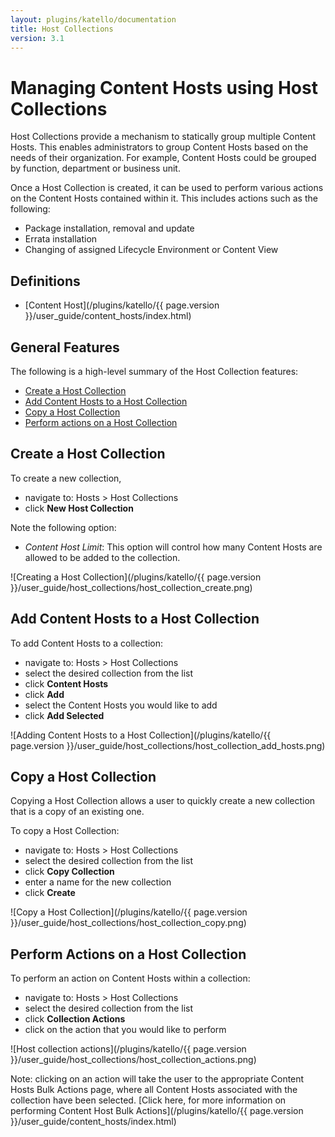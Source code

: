 ```yaml
---
layout: plugins/katello/documentation
title: Host Collections
version: 3.1
---
```


# Managing Content Hosts using Host Collections

Host Collections provide a mechanism to statically group multiple Content Hosts.  This enables administrators to group Content Hosts based on the needs of their organization.  For example, Content Hosts could be grouped by function, department or business unit.

Once a Host Collection is created, it can be used to perform various actions on the Content Hosts contained within it.  This includes actions such as the following:

- Package installation, removal and update
- Errata installation
- Changing of assigned Lifecycle Environment or Content View

## Definitions

- [Content Host](/plugins/katello/{{ page.version }}/user_guide/content_hosts/index.html)

## General Features

The following is a high-level summary of the Host Collection features:

- [Create a Host Collection](#create-a-host-collection)
- [Add Content Hosts to a Host Collection](#add-content-hosts-to-a-host-collection)
- [Copy a Host Collection](#copy-a-host-collection)
- [Perform actions on a Host Collection](#perform-actions-on-a-host-collection)

## Create a Host Collection

To create a new collection,

- navigate to: Hosts > Host Collections
- click **New Host Collection**

Note the following option:

- *Content Host Limit*: This option will control how many Content Hosts are allowed to be added to the collection.

![Creating a Host Collection](/plugins/katello/{{ page.version }}/user_guide/host_collections/host_collection_create.png)

## Add Content Hosts to a Host Collection

To add Content Hosts to a collection:

- navigate to: Hosts > Host Collections
- select the desired collection from the list
- click **Content Hosts**
- click **Add**
- select the Content Hosts you would like to add
- click **Add Selected**

![Adding Content Hosts to a Host Collection](/plugins/katello/{{ page.version }}/user_guide/host_collections/host_collection_add_hosts.png)

## Copy a Host Collection

Copying a Host Collection allows a user to quickly create a new collection that is a copy of an existing one.

To copy a Host Collection:

- navigate to: Hosts > Host Collections
- select the desired collection from the list
- click **Copy Collection**
- enter a name for the new collection
- click **Create**

![Copy a Host Collection](/plugins/katello/{{ page.version }}/user_guide/host_collections/host_collection_copy.png)

## Perform Actions on a Host Collection

To perform an action on Content Hosts within a collection:

- navigate to: Hosts > Host Collections
- select the desired collection from the list
- click **Collection Actions**
- click on the action that you would like to perform

![Host collection actions](/plugins/katello/{{ page.version }}/user_guide/host_collections/host_collection_actions.png)

Note: clicking on an action will take the user to the appropriate Content Hosts Bulk Actions page, where all Content Hosts associated with the collection have been selected.  [Click here, for more information on performing Content Host Bulk Actions](/plugins/katello/{{ page.version }}/user_guide/content_hosts/index.html)
